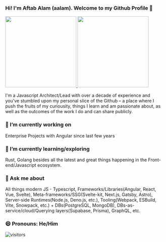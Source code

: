 ### Hi! I'm Aftab Alam (aalam). Welcome to my Github Profile 👋


<a href="https://github.com/one-aalam">
  <img height="225" src="https://github-readme-stats.vercel.app/api?username=one-aalam&show_icons=true&theme=dark&include_all_commits=true&count_private=true"/>
  <img height="225" src="https://github-readme-stats.vercel.app/api/top-langs/?username=one-aalam&theme=dark"/>
</a>

I'm a Javascript Architect/Lead with over a decade of experience and you've stumbled upon my personal slice of the Github – a place where I push the fruits of my curiousity, things I learn and am passionate about, as well as the outcomes of the work I do and can share publicly.

### 🔭 I’m currently working on
Enterprise Projects with Angular since last few years

### 🌱 I’m currently learning/exploring
Rust, Golang besides all the latest and great things happening in the Front-end/Javascript ecosystem.

### 💬 Ask me about
All things modern JS - Typescript, Frameworks/Libraries(Angular, React, Vue, Svelte), Meta-frameworks/SSG(Svelte-kit, Next.js, Gatsby, Astro), Server-side Runtimes(Node.js, Deno.js, etc.), Tooling(Webpack, ESBuild, Vite, Snowpack, etc.) + DBs(PostgreSQL, MongoDB), DBs-as-service/cloud/Querying layers(Supabase, Prisma), GraphQL, etc.

### 😄 Pronouns: He/Him

<!--
**one-aalam/one-aalam** is a ✨ _special_ ✨ repository because its `README.md` (this file) appears on your GitHub profile.

Here are some ideas to get you started:



- 👯 I’m looking to collaborate on ...
- 🤔 I’m looking for help with ...

- 📫 How to reach me: ...



- ⚡ Fun fact: ...
-->
![visitors](https://img.shields.io/badge/dynamic/json?color=informational&label=visitor%20count&query=value&url=https://api.countapi.xyz/hit/one-aalam.one-aalam/readme)
